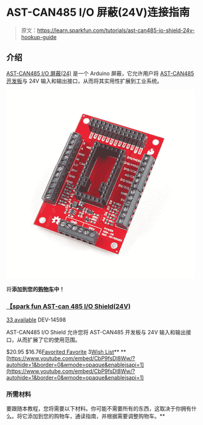 # AST-CAN485 I/O 屏蔽(24V)连接指南

> 原文：<https://learn.sparkfun.com/tutorials/ast-can485-io-shield-24v-hookup-guide>

## 介绍

[AST-CAN485 I/O 屏蔽(24)](https://www.sparkfun.com/products/14598) 是一个 Arduino 屏蔽，它允许用户将 [AST-CAN485 开发板](https://www.sparkfun.com/products/14483)与 24V 输入和输出接口，从而将其实用性扩展到工业系统。

[![SparkFun AST-CAN485 I/O Shield (24V)](img/d8c0c58145f75788f7a17f7dbdd6884d.png)](https://www.sparkfun.com/products/14598) 

将**添加到您的[购物车](https://www.sparkfun.com/cart)中！**

### [【spark fun AST-can 485 I/O Shield(24V)](https://www.sparkfun.com/products/14598)

[33 available](https://learn.sparkfun.com/static/bubbles/ "33 available") DEV-14598

AST-CAN485 I/O Shield 允许您将 AST-CAN485 开发板与 24V 输入和输出接口，从而扩展了它的使用范围。

$20.95 $16.76[Favorited Favorite](# "Add to favorites") 3[Wish List](# "Add to wish list")** **[https://www.youtube.com/embed/CbP9fsDl8Ww/?autohide=1&border=0&wmode=opaque&enablejsapi=1](https://www.youtube.com/embed/CbP9fsDl8Ww/?autohide=1&border=0&wmode=opaque&enablejsapi=1)

### 所需材料

要跟随本教程，您将需要以下材料。你可能不需要所有的东西，这取决于你拥有什么。将它添加到您的购物车，通读指南，并根据需要调整购物车。**